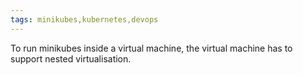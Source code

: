 ```yaml
---
tags: minikubes,kubernetes,devops
---
```

To run minikubes inside a virtual machine, the virtual machine has to support nested virtualisation.
